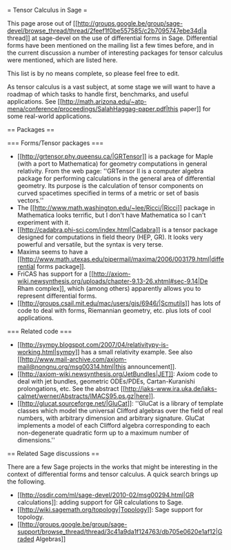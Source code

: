 = Tensor Calculus in Sage =

This page arose out of [[http://groups.google.be/group/sage-devel/browse_thread/thread/2feef1f0be557585/c2b7095747ebe34d|a thread]] at sage-devel on the use of differential forms in Sage.  Differential forms have been mentioned on the mailing list a few times before, and in the current discussion a number of interesting packages for tensor calculus were mentioned, which are listed here.

This list is by no means complete, so please feel free to edit.

As tensor calculus is a vast subject, at some stage we will want to have a roadmap of which tasks to handle first, benchmarks, and useful applications. See [[http://math.arizona.edu/~atp-mena/conference/proceedings/SalahHaggag-paper.pdf|this paper]] for some real-world applications. 


== Packages ==

=== Forms/Tensor packages ===

 * [[http://grtensor.phy.queensu.ca/|GRTensor]] is a package for Maple (with a port to Mathematica) for geometry computations in general relativity.  From the web page: ''GRTensor II is a computer algebra package for performing calculations in the general area of differential geometry. Its purpose is the calculation of tensor components on curved spacetimes specified in terms of a metric or set of basis vectors.''
 * The [[http://www.math.washington.edu/~lee/Ricci/|Ricci]] package in Mathematica looks terrific, but I don't have Mathematica so I can't experiment with it.
 * [[http://cadabra.phi-sci.com/index.html|Cadabra]] is a tensor package designed for computations in field theory (HEP, GR).  It looks very powerful and versatile, but the syntax is very terse.
 * Maxima seems to have a [[http://www.math.utexas.edu/pipermail/maxima/2006/003179.html|differential forms package]].
 * FriCAS has support for a [[http://axiom-wiki.newsynthesis.org/uploads/chapter-9.13-26.xhtml#sec-9.14|De Rham complex]], which (among others) apparently allows you to represent differential forms.
 * [[http://groups.csail.mit.edu/mac/users/gjs/6946/|Scmutils]] has lots of code to deal with forms, Riemannian geometry, etc. plus lots of cool applications.


=== Related code ===

 * [[http://sympy.blogspot.com/2007/04/relativitypy-is-working.html|sympy]] has a small relativity example.  See also [[http://www.mail-archive.com/axiom-mail@nongnu.org/msg00314.html|this announcement]].
 * [[http://axiom-wiki.newsynthesis.org/JetBundles|JET]]: Axiom code to deal with jet bundles, geometric ODEs/PDEs, Cartan-Kuranishi prolongations, etc.  See the abstract [[http://iaks-www.ira.uka.de/iaks-calmet/werner/Abstracts/IMACS95.ps.gz|here]]. 
 * [[http://glucat.sourceforge.net/|GluCat]]: ''GluCat is a library of template classes which model the universal Clifford algebras over the field of real numbers, with arbitrary dimension and arbitrary signature. GluCat implements a model of each Clifford algebra corresponding to each non-degenerate quadratic form up to a maximum number of dimensions.''
 
== Related Sage discussions ==

There are a few Sage projects in the works that might be interesting in the context of differential forms and tensor calculus.  A quick search brings up the following.

 * [[http://osdir.com/ml/sage-devel/2010-02/msg00294.html|GR calculations]]: adding support for GR calculations to Sage.
 * [[http://wiki.sagemath.org/topology|Topology]]: Sage support for topology.
 * [[http://groups.google.be/group/sage-support/browse_thread/thread/3c41a9da1f124763/db705e0620e1af12|Graded Algebras]]
